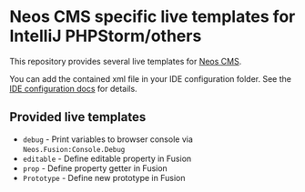 # Neos CMS specific live templates for IntelliJ PHPStorm/others 

This repository provides several live templates for [Neos CMS](https://www.neos.io).

You can add the contained xml file in your IDE configuration folder. See the [IDE configuration docs](https://www.jetbrains.com/help/idea/tuning-the-ide.html#default-dirs) for details.

## Provided live templates

* `debug` - Print variables to browser console via `Neos.Fusion:Console.Debug`
* `editable` - Define editable property in Fusion
* `prop` - Define property getter in Fusion
* `Prototype` - Define new prototype in Fusion
